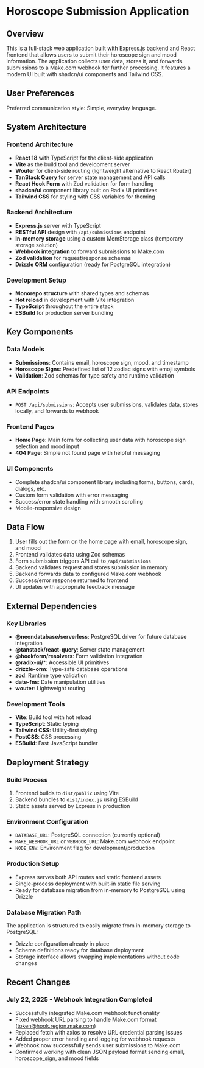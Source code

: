 # Horoscope Submission Application

## Overview

This is a full-stack web application built with Express.js backend and React frontend that allows users to submit their horoscope sign and mood information. The application collects user data, stores it, and forwards submissions to a Make.com webhook for further processing. It features a modern UI built with shadcn/ui components and Tailwind CSS.

## User Preferences

Preferred communication style: Simple, everyday language.

## System Architecture

### Frontend Architecture
- **React 18** with TypeScript for the client-side application
- **Vite** as the build tool and development server
- **Wouter** for client-side routing (lightweight alternative to React Router)
- **TanStack Query** for server state management and API calls
- **React Hook Form** with Zod validation for form handling
- **shadcn/ui** component library built on Radix UI primitives
- **Tailwind CSS** for styling with CSS variables for theming

### Backend Architecture
- **Express.js** server with TypeScript
- **RESTful API** design with `/api/submissions` endpoint
- **In-memory storage** using a custom MemStorage class (temporary storage solution)
- **Webhook integration** to forward submissions to Make.com
- **Zod validation** for request/response schemas
- **Drizzle ORM** configuration (ready for PostgreSQL integration)

### Development Setup
- **Monorepo structure** with shared types and schemas
- **Hot reload** in development with Vite integration
- **TypeScript** throughout the entire stack
- **ESBuild** for production server bundling

## Key Components

### Data Models
- **Submissions**: Contains email, horoscope sign, mood, and timestamp
- **Horoscope Signs**: Predefined list of 12 zodiac signs with emoji symbols
- **Validation**: Zod schemas for type safety and runtime validation

### API Endpoints
- `POST /api/submissions`: Accepts user submissions, validates data, stores locally, and forwards to webhook

### Frontend Pages
- **Home Page**: Main form for collecting user data with horoscope sign selection and mood input
- **404 Page**: Simple not found page with helpful messaging

### UI Components
- Complete shadcn/ui component library including forms, buttons, cards, dialogs, etc.
- Custom form validation with error messaging
- Success/error state handling with smooth scrolling
- Mobile-responsive design

## Data Flow

1. User fills out the form on the home page with email, horoscope sign, and mood
2. Frontend validates data using Zod schemas
3. Form submission triggers API call to `/api/submissions`
4. Backend validates request and stores submission in memory
5. Backend forwards data to configured Make.com webhook
6. Success/error response returned to frontend
7. UI updates with appropriate feedback message

## External Dependencies

### Key Libraries
- **@neondatabase/serverless**: PostgreSQL driver for future database integration
- **@tanstack/react-query**: Server state management
- **@hookform/resolvers**: Form validation integration
- **@radix-ui/***: Accessible UI primitives
- **drizzle-orm**: Type-safe database operations
- **zod**: Runtime type validation
- **date-fns**: Date manipulation utilities
- **wouter**: Lightweight routing

### Development Tools
- **Vite**: Build tool with hot reload
- **TypeScript**: Static typing
- **Tailwind CSS**: Utility-first styling
- **PostCSS**: CSS processing
- **ESBuild**: Fast JavaScript bundler

## Deployment Strategy

### Build Process
1. Frontend builds to `dist/public` using Vite
2. Backend bundles to `dist/index.js` using ESBuild
3. Static assets served by Express in production

### Environment Configuration
- `DATABASE_URL`: PostgreSQL connection (currently optional)
- `MAKE_WEBHOOK_URL` or `WEBHOOK_URL`: Make.com webhook endpoint
- `NODE_ENV`: Environment flag for development/production

### Production Setup
- Express serves both API routes and static frontend assets
- Single-process deployment with built-in static file serving
- Ready for database migration from in-memory to PostgreSQL using Drizzle

### Database Migration Path
The application is structured to easily migrate from in-memory storage to PostgreSQL:
- Drizzle configuration already in place
- Schema definitions ready for database deployment
- Storage interface allows swapping implementations without code changes

## Recent Changes

### July 22, 2025 - Webhook Integration Completed
- Successfully integrated Make.com webhook functionality
- Fixed webhook URL parsing to handle Make.com format (token@hook.region.make.com)
- Replaced fetch with axios to resolve URL credential parsing issues
- Added proper error handling and logging for webhook requests
- Webhook now successfully sends user submissions to Make.com
- Confirmed working with clean JSON payload format sending email, horoscope_sign, and mood fields